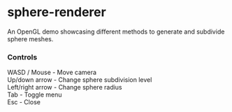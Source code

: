 # sphere-renderer
An OpenGL demo showcasing different methods to generate and subdivide sphere meshes.

### Controls 
WASD / Mouse - Move camera <br>
Up/down arrow - Change sphere subdivision level <br>
Left/right arrow - Change sphere radius <br>
Tab - Toggle menu <br>
Esc - Close